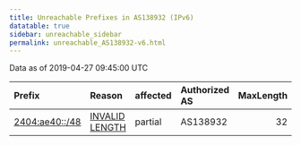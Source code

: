```yaml
---
title: Unreachable Prefixes in AS138932 (IPv6)
datatable: true
sidebar: unreachable_sidebar
permalink: unreachable_AS138932-v6.html
---
```


Data as of 2019-04-27 09:45:00 UTC


<div class="datatable-begin"></div>

| Prefix                                                 | Reason                                                                                                    | affected   | Authorized AS   |   MaxLength | Anchor                                       |   unreachable /48s |
|:-------------------------------------------------------|:----------------------------------------------------------------------------------------------------------|:-----------|:----------------|------------:|:---------------------------------------------|-------------------:|
| [2404:ae40::/48](https://stat.ripe.net/2404:ae40::/48) | [INVALID LENGTH](https://rpki-validator.ripe.net/announcement-preview?asn=AS138932&prefix=2404:ae40::/48) | partial    | AS138932        |          32 | [APNIC](unreachable_APNIC_RPKI_Root-v6.html) |                  1 |

<div class="datatable-end"></div>